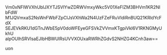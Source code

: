 Vm0xNFlWVXhUblJXYTJSVlYwZDRWVmxyWkc5V01XeFlZM3BHVm1KR2NIbFdW
M1JQVmxaS2NsWnFWbFZpClJsVXhWa2N4UzFZeFRuVldiRnBUQ21KRldYcFdX
SEJEVkRKU1dGTnJWbE5pV0doWFEyeGFSVkZVVmxKTgpiVkl6V1RKNGMyUkhU
alpOUlhSRVlsaEJlbHBWUlRsUVVXOUxaRWRhZGdvS2NHZG4KCnh3aw==

uon